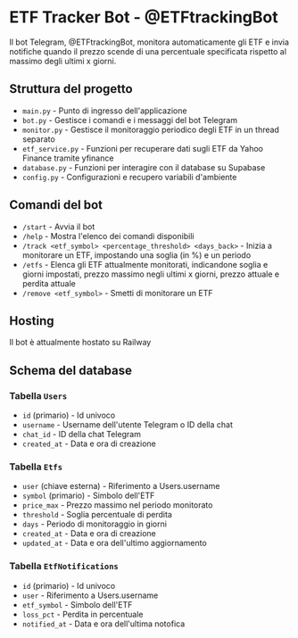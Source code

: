 # ETF Tracker Bot - @ETFtrackingBot

Il bot Telegram, @ETFtrackingBot, monitora automaticamente gli ETF e invia notifiche quando il prezzo scende di una percentuale specificata rispetto al massimo degli ultimi x giorni.

## Struttura del progetto

- `main.py` - Punto di ingresso dell'applicazione
- `bot.py` - Gestisce i comandi e i messaggi del bot Telegram
- `monitor.py` - Gestisce il monitoraggio periodico degli ETF in un thread separato
- `etf_service.py` - Funzioni per recuperare dati sugli ETF da Yahoo Finance tramite yfinance
- `database.py` - Funzioni per interagire con il database su Supabase
- `config.py` - Configurazioni e recupero variabili d'ambiente

## Comandi del bot

- `/start` - Avvia il bot
- `/help` - Mostra l'elenco dei comandi disponibili
- `/track <etf_symbol> <percentage_threshold> <days_back>` - Inizia a monitorare un ETF, impostando una soglia (in %) e un periodo
- `/etfs` - Elenca gli ETF attualmente monitorati, indicandone soglia e giorni impostati, prezzo massimo negli ultimi x giorni, prezzo attuale e perdita attuale
- `/remove <etf_symbol>` - Smetti di monitorare un ETF

## Hosting

Il bot è attualmente hostato su Railway

## Schema del database

### Tabella `Users`
- `id` (primario) - Id univoco
- `username` - Username dell'utente Telegram o ID della chat
- `chat_id` - ID della chat Telegram
- `created_at` - Data e ora di creazione

### Tabella `Etfs`
- `user` (chiave esterna) - Riferimento a Users.username
- `symbol` (primario) - Simbolo dell'ETF
- `price_max` - Prezzo massimo nel periodo monitorato
- `threshold` - Soglia percentuale di perdita
- `days` - Periodo di monitoraggio in giorni
- `created_at` - Data e ora di creazione
- `updated_at` - Data e ora dell'ultimo aggiornamento

### Tabella `EtfNotifications`
- `id` (primario) - Id univoco
- `user` - Riferimento a Users.username
- `etf_symbol` - Simbolo dell'ETF
- `loss_pct` - Perdita in percentuale
- `notified_at` - Data e ora dell'ultima notofica